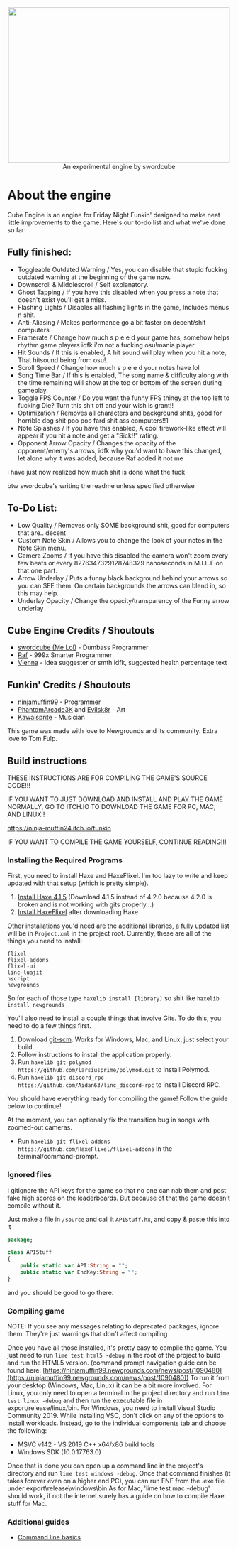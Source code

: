 <div align="center"> <img src="https://github.com/swordcube/funkin-cubeengine/blob/main/art/stupid%20shit/cube%20engine%20logo.png" height=350 width=500 align="center"></div>
<div align="center">An experimental engine by swordcube</div>

# About the engine

Cube Engine is an engine for Friday Night Funkin' designed to make neat little improvements to the game. Here's our to-do list and what we've done so far:

## Fully finished:
- Toggleable Outdated Warning / Yes, you can disable that stupid fucking outdated warning at the beginning of the game now.
- Downscroll & Middlescroll / Self explanatory.
- Ghost Tapping / If you have this disabled when you press a note that doesn't exist you'll get a miss.
- Flashing Lights / Disables all flashing lights in the game, Includes menus n shit.
- Anti-Aliasing / Makes performance go a bit faster on decent/shit computers
- Framerate / Change how much s p e e d your game has, somehow helps rhythm game players idfk i'm not a fucking osu!mania player
- Hit Sounds / If this is enabled, A hit sound will play when you hit a note, That hitsound being from osu!.
- Scroll Speed / Change how much s p e e d your notes have lol
- Song Time Bar / If this is enabled, The song name & difficulty along with the time remaining will show at the top or bottom of the screen during gameplay.
- Toggle FPS Counter / Do you want the funny FPS thingy at the top left to fucking Die? Turn this shit off and your wish is grant!!
- Optimization / Removes all characters and background shits, good for horrible dog shit poo poo fard shit ass computers!!1
- Note Splashes / If you have this enabled, A cool firework-like effect will appear if you hit a note and get a "Sick!!" rating.
- Opponent Arrow Opacity / Changes the opacity of the opponent/enemy's arrows, idfk why you'd want to have this changed, let alone why it was added, because Raf added it not me

i have just now realized how much shit is done what the fuck

btw swordcube's writing the readme unless specified otherwise

## To-Do List:
- Low Quality / Removes only SOME background shit, good for computers that are.. decent
- Custom Note Skin / Allows you to change the look of your notes in the Note Skin menu.
- Camera Zooms / If you have this disabled the camera won't zoom every few beats or every 8276347329128748329 nanoseconds in M.I.L.F on that one part.
- Arrow Underlay / Puts a funny black background behind your arrows so you can SEE them. On certain backgrounds the arrows can blend in, so this may help.
- Underlay Opacity / Change the opacity/transparency of the Funny arrow underlay

## Cube Engine Credits / Shoutouts
- [swordcube (Me Lol)](https://twitter.com/swordcube) - Dumbass Programmer
- [Raf](https://github.com/RafaelGiacom) - 999x Smarter Programmer
- [Vienna](https://twitter.com/MarcyRoseX) - Idea suggester or smth idfk, suggested health percentage text

## Funkin' Credits / Shoutouts

- [ninjamuffin99](https://twitter.com/ninja_muffin99) - Programmer
- [PhantomArcade3K](https://twitter.com/phantomarcade3k) and [Evilsk8r](https://twitter.com/evilsk8r) - Art
- [Kawaisprite](https://twitter.com/kawaisprite) - Musician

This game was made with love to Newgrounds and its community. Extra love to Tom Fulp.

## Build instructions

THESE INSTRUCTIONS ARE FOR COMPILING THE GAME'S SOURCE CODE!!!

IF YOU WANT TO JUST DOWNLOAD AND INSTALL AND PLAY THE GAME NORMALLY, GO TO ITCH.IO TO DOWNLOAD THE GAME FOR PC, MAC, AND LINUX!!

https://ninja-muffin24.itch.io/funkin

IF YOU WANT TO COMPILE THE GAME YOURSELF, CONTINUE READING!!!

### Installing the Required Programs

First, you need to install Haxe and HaxeFlixel. I'm too lazy to write and keep updated with that setup (which is pretty simple). 
1. [Install Haxe 4.1.5](https://haxe.org/download/version/4.1.5/) (Download 4.1.5 instead of 4.2.0 because 4.2.0 is broken and is not working with gits properly...)
2. [Install HaxeFlixel](https://haxeflixel.com/documentation/install-haxeflixel/) after downloading Haxe

Other installations you'd need are the additional libraries, a fully updated list will be in `Project.xml` in the project root. Currently, these are all of the things you need to install:
```
flixel
flixel-addons
flixel-ui
linc-luajit
hscript
newgrounds
```
So for each of those type `haxelib install [library]` so shit like `haxelib install newgrounds`

You'll also need to install a couple things that involve Gits. To do this, you need to do a few things first.
1. Download [git-scm](https://git-scm.com/downloads). Works for Windows, Mac, and Linux, just select your build.
2. Follow instructions to install the application properly.
3. Run `haxelib git polymod https://github.com/larsiusprime/polymod.git` to install Polymod.
4. Run `haxelib git discord_rpc https://github.com/Aidan63/linc_discord-rpc` to install Discord RPC.

You should have everything ready for compiling the game! Follow the guide below to continue!

At the moment, you can optionally fix the transition bug in songs with zoomed-out cameras.
- Run `haxelib git flixel-addons https://github.com/HaxeFlixel/flixel-addons` in the terminal/command-prompt.

### Ignored files

I gitignore the API keys for the game so that no one can nab them and post fake high scores on the leaderboards. But because of that the game
doesn't compile without it.

Just make a file in `/source` and call it `APIStuff.hx`, and copy & paste this into it

```haxe
package;

class APIStuff
{
	public static var API:String = "";
	public static var EncKey:String = "";
}

```

and you should be good to go there.

### Compiling game
NOTE: If you see any messages relating to deprecated packages, ignore them. They're just warnings that don't affect compiling

Once you have all those installed, it's pretty easy to compile the game. You just need to run `lime test html5 -debug` in the root of the project to build and run the HTML5 version. (command prompt navigation guide can be found here: [https://ninjamuffin99.newgrounds.com/news/post/1090480](https://ninjamuffin99.newgrounds.com/news/post/1090480))
To run it from your desktop (Windows, Mac, Linux) it can be a bit more involved. For Linux, you only need to open a terminal in the project directory and run `lime test linux -debug` and then run the executable file in export/release/linux/bin. For Windows, you need to install Visual Studio Community 2019. While installing VSC, don't click on any of the options to install workloads. Instead, go to the individual components tab and choose the following:
* MSVC v142 - VS 2019 C++ x64/x86 build tools
* Windows SDK (10.0.17763.0)

Once that is done you can open up a command line in the project's directory and run `lime test windows -debug`. Once that command finishes (it takes forever even on a higher end PC), you can run FNF from the .exe file under export\release\windows\bin
As for Mac, 'lime test mac -debug' should work, if not the internet surely has a guide on how to compile Haxe stuff for Mac.

### Additional guides

- [Command line basics](https://ninjamuffin99.newgrounds.com/news/post/1090480)
